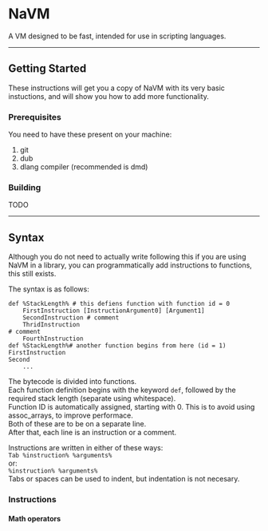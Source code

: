 # NaVM
A VM designed to be fast, intended for use in scripting languages.

---

## Getting Started
These instructions will get you a copy of NaVM with its very basic instuctions, and will show you how to add more functionality.

### Prerequisites
You need to have these present on your machine:

1. git
2. dub 
3. dlang compiler (recommended is dmd)

### Building
TODO

---

## Syntax
Although you do not need to actually write following this if you are using NaVM in a library, you can programmatically add instructions to functions, this still exists.  

The syntax is as follows:
```
def %StackLength% # this defiens function with function id = 0
	FirstInstruction [InstructionArgument0] [Argument1]
	SecondInstruction # comment
	ThridInstruction
# comment
	FourthInstruction
def %StackLength%# another function begins from here (id = 1)
FirstInstruction
Second
	...

```

The bytecode is divided into functions.  
Each function definition begins with the keyword `def`, followed by the required stack length (separate using whitespace).    
Function ID is automatically assigned, starting with 0. This is to avoid using assoc_arrays, to improve performace.  
Both of these are to be on a separate line.  
After that, each line is an instruction or a comment.  

Instructions are written in either of these ways:  
`Tab %instruction% %arguments%`  
or:  
`%instruction% %arguments%`  
Tabs or spaces can be used to indent, but indentation is not necesary.

### Instructions

#### Math operators
